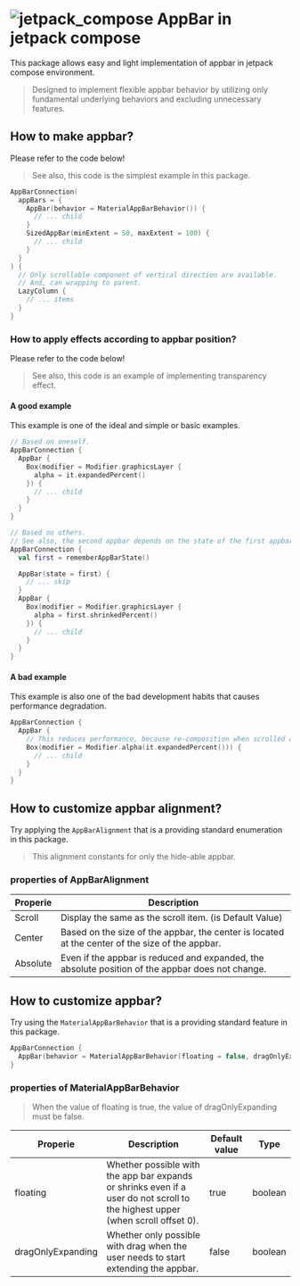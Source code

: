 # ![jetpack_compose](https://github.com/user-attachments/assets/b5101318-a5e5-4efb-9cd1-8e24279bc1b1) AppBar in jetpack compose
This package allows easy and light implementation of appbar in jetpack compose environment.

> Designed to implement flexible appbar behavior by utilizing only fundamental underlying behaviors and excluding unnecessary features.

## How to make appbar?
Please refer to the code below!

> See also, this code is the simplest example in this package.

```kotlin
AppBarConnection(
  appBars = {
    AppBar(behavior = MaterialAppBarBehavior()) {
      // ... child
    }
    SizedAppBar(minExtent = 50, maxExtent = 100) {
      // ... child
    }
  }
) {
  // Only scrollable component of vertical direction are available.
  // And, can wrapping to parent.
  LazyColumn {
    // ... items
  }
}
```

### How to apply effects according to appbar position?
Please refer to the code below!

> See also, this code is an example of implementing transparency effect.

#### A good example
This example is one of the ideal and simple or basic examples.

```kotlin
// Based on oneself.
AppBarConnection {
  AppBar {
    Box(modifier = Modifier.graphicsLayer {
      alpha = it.expandedPercent()
    }) {
      // ... child
    }
  }
}

// Based on others.
// See also, the second appbar depends on the state of the first appbar.
AppBarConnection {
  val first = rememberAppBarState()

  AppBar(state = first) {
    // ... skip
  }
  AppBar {
    Box(modifier = Modifier.graphicsLayer {
      alpha = first.shrinkedPercent()
    }) {
      // ... child
    }
  }
}
```

#### A bad example
This example is also one of the bad development habits that causes performance degradation.

```kotlin
AppBarConnection {
  AppBar {
    // This reduces performance, because re-composition when scrolled appbar.
    Box(modifier = Modifier.alpha(it.expandedPercent())) {
      // ... child
    }
  }
}
```

## How to customize appbar alignment?
Try applying the `AppBarAlignment` that is a providing standard enumeration in this package.

> This alignment constants for only the hide-able appbar.

### properties of AppBarAlignment
| Properie | Description
| ------ | ------ |
| Scroll | Display the same as the scroll item. (is Default Value)
| Center | Based on the size of the appbar, the center is located at the center of the size of the appbar.
| Absolute | Even if the appbar is reduced and expanded, the absolute position of the appbar does not change.

## How to customize appbar?
Try using the `MaterialAppBarBehavior` that is a providing standard feature in this package.

```kotlin
AppBarConnection {
  AppBar(behavior = MaterialAppBarBehavior(floating = false, dragOnlyExpanding = true)) {}
}
```

### properties of MaterialAppBarBehavior
> When the value of floating is true, the value of dragOnlyExpanding must be false.

| Properie | Description | Default value | Type
| ------ | ------ | ------ | ------
| floating | Whether possible with the app bar expands or shrinks even if a user do not scroll to the highest upper (when scroll offset 0). | true | boolean
| dragOnlyExpanding | Whether only possible with drag when the user needs to start extending the appbar. | false | boolean
